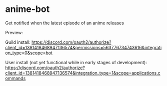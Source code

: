 # anime-bot
Get notified when the latest episode of an anime releases

Preview:

Guild install:
https://discord.com/oauth2/authorize?client_id=1381418468947136574&permissions=563776734743616&integration_type=0&scope=bot


User install (not yet functional while in early stages of development):
https://discord.com/oauth2/authorize?client_id=1381418468947136574&integration_type=1&scope=applications.commands
